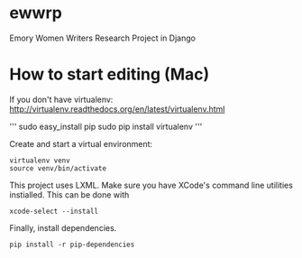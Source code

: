 ewwrp
=====

Emory Women Writers Research Project in Django

How to start editing (Mac)
=====

If you don't have virtualenv: http://virtualenv.readthedocs.org/en/latest/virtualenv.html

'''
sudo easy_install pip
sudo pip install virtualenv
'''

Create and start a virtual environment:

```
virtualenv venv
source venv/bin/activate
```

This project uses LXML. Make sure you have XCode's command line utilities instialled. This can be done with

```
xcode-select --install
```

Finally, install dependencies.

```
pip install -r pip-dependencies
```
